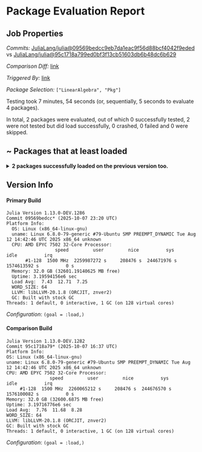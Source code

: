 # Package Evaluation Report

## Job Properties

*Commits:* [JuliaLang/julia@09569bedcc9eb7da1eac9f56d88bcf4042f9eded](https://github.com/JuliaLang/julia/commit/09569bedcc9eb7da1eac9f56d88bcf4042f9eded) vs [JuliaLang/julia@95c1718a799ed0bf3f13cb51603db6b48dc6b629](https://github.com/JuliaLang/julia/commit/95c1718a799ed0bf3f13cb51603db6b48dc6b629)

*Comparison Diff:* [link](https://github.com/JuliaLang/julia/compare/95c1718a799ed0bf3f13cb51603db6b48dc6b629...09569bedcc9eb7da1eac9f56d88bcf4042f9eded)

*Triggered By:* [link](https://github.com/JuliaLang/julia/pull/59543#issuecomment-3384431689)

*Package Selection:* `["LinearAlgebra", "Pkg"]`

Testing took 7 minutes, 54 seconds (or, sequentially, 5 seconds to evaluate 4 packages).

In total, 2 packages were evaluated, out of which 0 successfully tested, 2 were not tested but did load successfully, 0 crashed, 0 failed and 0 were skipped.


## ~ Packages that at least loaded

<details><summary><strong>2 packages successfully loaded on the previous version too.</strong></summary>
<p>

<details open><summary>Other: 2 packages</summary>
<p>


| Package | History (9-7 to 10-6) |
| ------- | ------- |
| [Pkg v1.13.0](https://s3.amazonaws.com/julialang-reports/nanosoldier/pkgeval/by_hash/09569be_vs_95c1718/Pkg.primary.log) | <span class="history">▅▅▅▅▅▅▅▅▅▅▅▅▅</span> |
| [LinearAlgebra v1.13.0](https://s3.amazonaws.com/julialang-reports/nanosoldier/pkgeval/by_hash/09569be_vs_95c1718/LinearAlgebra.primary.log) | <span class="history">▅▅▅▅▅▅▅▅▅▅▅▅▅</span> |

</p>
</details>


</p>
</details>


## Version Info

#### Primary Build

```
Julia Version 1.13.0-DEV.1286
Commit 09569bedcc* (2025-10-07 23:20 UTC)
Platform Info:
  OS: Linux (x86_64-linux-gnu)
  uname: Linux 6.8.0-79-generic #79-Ubuntu SMP PREEMPT_DYNAMIC Tue Aug 12 14:42:46 UTC 2025 x86_64 unknown
  CPU: AMD EPYC 7502 32-Core Processor: 
                  speed         user         nice          sys         idle          irq
       #1-128  1500 MHz  2259987272 s     208476 s  244671976 s  1574613592 s          0 s
  Memory: 32.0 GB (32601.19140625 MB free)
  Uptime: 3.19594156e6 sec
  Load Avg:  7.43  12.71  7.25
  WORD_SIZE: 64
  LLVM: libLLVM-20.1.8 (ORCJIT, znver2)
  GC: Built with stock GC
Threads: 1 default, 0 interactive, 1 GC (on 128 virtual cores)

```
*Configuration*: `(goal = :load,)`

  #### Comparison Build

  ```
Julia Version 1.13.0-DEV.1282
Commit 95c1718a79* (2025-10-07 16:37 UTC)
Platform Info:
  OS: Linux (x86_64-linux-gnu)
  uname: Linux 6.8.0-79-generic #79-Ubuntu SMP PREEMPT_DYNAMIC Tue Aug 12 14:42:46 UTC 2025 x86_64 unknown
  CPU: AMD EPYC 7502 32-Core Processor: 
                  speed         user         nice          sys         idle          irq
       #1-128  1500 MHz  2260065212 s     208476 s  244676570 s  1576100082 s          0 s
  Memory: 32.0 GB (32600.6875 MB free)
  Uptime: 3.19716776e6 sec
  Load Avg:  7.76  11.68  8.28
  WORD_SIZE: 64
  LLVM: libLLVM-20.1.8 (ORCJIT, znver2)
  GC: Built with stock GC
Threads: 1 default, 0 interactive, 1 GC (on 128 virtual cores)

  ```
  *Configuration*: `(goal = :load,)`
<!-- Generated on 2025-10-09T03:59:59.445 -->
